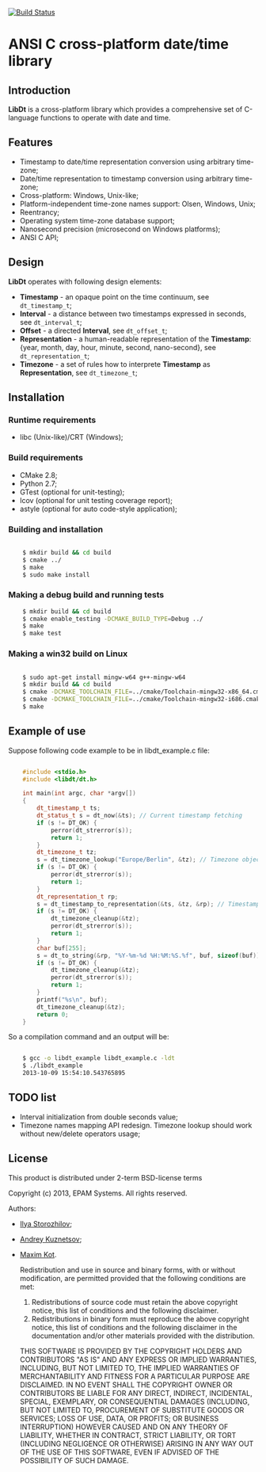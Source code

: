 [![Build Status](https://travis-ci.org/epam/libdt.svg)](https://travis-ci.org/epam/libdt)

# ANSI C cross-platform date/time library

## Introduction

**LibDt** is a cross-platform library which provides a comprehensive set of C-language functions to
operate with date and time.

## Features

* Timestamp to date/time representation conversion using arbitrary time-zone;
* Date/time representation to timestamp conversion using arbitrary time-zone;
* Cross-platform: Windows, Unix-like;
* Platform-independent time-zone names support: Olsen, Windows, Unix;
* Reentrancy;
* Operating system time-zone database support;
* Nanosecond precision (microsecond on Windows platforms);
* ANSI C API;

## Design

**LibDt** operates with following design elements:

* **Timestamp** - an opaque point on the time continuum, see `dt_timestamp_t`;
* **Interval** - a distance between two timestamps expressed in seconds, see `dt_interval_t`;
* **Offset** - a directed **Interval**, see `dt_offset_t`;
* **Representation** - a human-readable representation of the **Timestamp**: {year, month, day,
  hour, minute, second, nano-second}, see `dt_representation_t`;
* **Timezone** - a set of rules how to interprete **Timestamp** as **Representation**, see `dt_timezone_t`;

## Installation

### Runtime requirements

* libc (Unix-like)/CRT (Windows);

### Build requirements

* CMake 2.8;
* Python 2.7;
* GTest (optional for unit-testing);
* lcov (optional for unit testing coverage report);
* astyle (optional for auto code-style application);

### Building and installation

```bash

	$ mkdir build && cd build
	$ cmake ../
	$ make
	$ sudo make install
```


### Making a debug build and running tests

```bash
	$ mkdir build && cd build
	$ cmake enable_testing -DCMAKE_BUILD_TYPE=Debug ../
	$ make
	$ make test
```


### Making a win32 build on Linux

```bash

	$ sudo apt-get install mingw-w64 g++-mingw-w64
	$ mkdir build && cd build
	$ cmake -DCMAKE_TOOLCHAIN_FILE=../cmake/Toolchain-mingw32-x86_64.cmake ../	# For 64-bit build
	$ cmake -DCMAKE_TOOLCHAIN_FILE=../cmake/Toolchain-mingw32-i686.cmake ../	# For 32-bit build
	$ make
```


## Example of use

Suppose following code example to be in libdt_example.c file:

```cpp

	#include <stdio.h>
	#include <libdt/dt.h>

	int main(int argc, char *argv[])
	{
		dt_timestamp_t ts;
		dt_status_t s = dt_now(&ts); // Current timestamp fetching
		if (s != DT_OK) {
			perror(dt_strerror(s));
			return 1;
		}
		dt_timezone_t tz;
		s = dt_timezone_lookup("Europe/Berlin", &tz); // Timezone object initialization
		if (s != DT_OK) {
			perror(dt_strerror(s));
			return 1;
		}
		dt_representation_t rp;
		s = dt_timestamp_to_representation(&ts, &tz, &rp); // Timestamp to representation conversion
		if (s != DT_OK) {
			dt_timezone_cleanup(&tz);
			perror(dt_strerror(s));
			return 1;
		}
		char buf[255];
		s = dt_to_string(&rp, "%Y-%m-%d %H:%M:%S.%f", buf, sizeof(buf)); // Representation to string conversion
		if (s != DT_OK) {
			dt_timezone_cleanup(&tz);
			perror(dt_strerror(s));
			return 1;
		}
		printf("%s\n", buf);
		dt_timezone_cleanup(&tz);
		return 0;
	}
```


So a compilation command and an output will be:

```bash

	$ gcc -o libdt_example libdt_example.c -ldt
	$ ./libdt_example
	2013-10-09 15:54:10.543765895
```


## TODO list

* Interval initialization from double seconds value;
* Timezone names mapping API redesign. Timezone lookup should work
  without new/delete operators usage;

## License

This product is distributed under 2-term BSD-license terms

Copyright (c) 2013, EPAM Systems. All rights reserved.

Authors: 
* [Ilya Storozhilov](mailto:Ilya_Storozhilov@epam.com);
* [Andrey Kuznetsov](mailto:Andrey_Kuznetsov@epam.com);
* [Maxim Kot](mailto:Maxim_Kot@epam.com).

	Redistribution and use in source and binary forms, with or without
	modification, are permitted provided that the following conditions are met: 
	
	1. Redistributions of source code must retain the above copyright notice, this
	   list of conditions and the following disclaimer. 
	2. Redistributions in binary form must reproduce the above copyright notice,
	   this list of conditions and the following disclaimer in the documentation
	   and/or other materials provided with the distribution. 
	
	THIS SOFTWARE IS PROVIDED BY THE COPYRIGHT HOLDERS AND CONTRIBUTORS "AS IS" AND
	ANY EXPRESS OR IMPLIED WARRANTIES, INCLUDING, BUT NOT LIMITED TO, THE IMPLIED
	WARRANTIES OF MERCHANTABILITY AND FITNESS FOR A PARTICULAR PURPOSE ARE
	DISCLAIMED. IN NO EVENT SHALL THE COPYRIGHT OWNER OR CONTRIBUTORS BE LIABLE FOR
	ANY DIRECT, INDIRECT, INCIDENTAL, SPECIAL, EXEMPLARY, OR CONSEQUENTIAL DAMAGES
	(INCLUDING, BUT NOT LIMITED TO, PROCUREMENT OF SUBSTITUTE GOODS OR SERVICES;
	LOSS OF USE, DATA, OR PROFITS; OR BUSINESS INTERRUPTION) HOWEVER CAUSED AND
	ON ANY THEORY OF LIABILITY, WHETHER IN CONTRACT, STRICT LIABILITY, OR TORT
	(INCLUDING NEGLIGENCE OR OTHERWISE) ARISING IN ANY WAY OUT OF THE USE OF THIS
	SOFTWARE, EVEN IF ADVISED OF THE POSSIBILITY OF SUCH DAMAGE.
